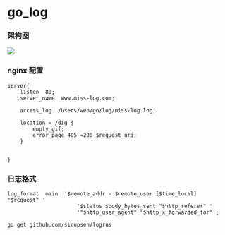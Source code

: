 # go_log

### 架构图

<img src="http://missxiaolin.com/log._20190326png.png">


### nginx 配置


~~~
server{
	listen  80;
	server_name  www.miss-log.com;

	access_log  /Users/web/go/log/miss-log.log;

	location = /dig {
		empty_gif;
		error_page 405 =200 $request_uri;
	}


}
~~~

### 日志格式

~~~
log_format  main  '$remote_addr - $remote_user [$time_local] "$request" '
                      '$status $body_bytes_sent "$http_referer" '
                      '"$http_user_agent" "$http_x_forwarded_for"';
~~~

~~~
go get github.com/sirupsen/logrus
~~~